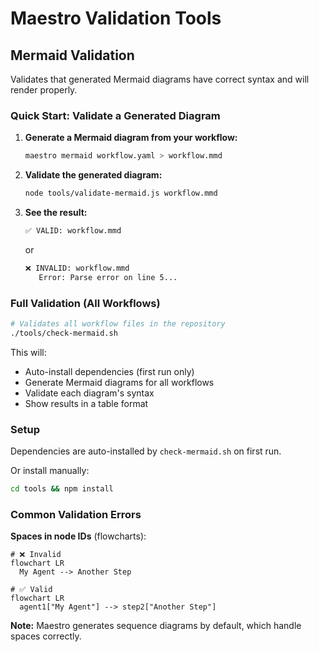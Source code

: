 # Maestro Validation Tools

## Mermaid Validation

Validates that generated Mermaid diagrams have correct syntax and will render properly.

### Quick Start: Validate a Generated Diagram

1. **Generate a Mermaid diagram from your workflow:**
   ```bash
   maestro mermaid workflow.yaml > workflow.mmd
   ```

2. **Validate the generated diagram:**
   ```bash
   node tools/validate-mermaid.js workflow.mmd
   ```

3. **See the result:**
   ```bash
   ✅ VALID: workflow.mmd
   ```
   or
   ```bash
   ❌ INVALID: workflow.mmd
      Error: Parse error on line 5...
   ```

### Full Validation (All Workflows)

```bash
# Validates all workflow files in the repository
./tools/check-mermaid.sh
```

This will:
- Auto-install dependencies (first run only)
- Generate Mermaid diagrams for all workflows
- Validate each diagram's syntax
- Show results in a table format

### Setup

Dependencies are auto-installed by `check-mermaid.sh` on first run.

Or install manually:
```bash
cd tools && npm install
```

### Common Validation Errors

**Spaces in node IDs** (flowcharts):
```mermaid
# ❌ Invalid
flowchart LR
  My Agent --> Another Step

# ✅ Valid
flowchart LR
  agent1["My Agent"] --> step2["Another Step"]
```

**Note:** Maestro generates sequence diagrams by default, which handle spaces correctly.


